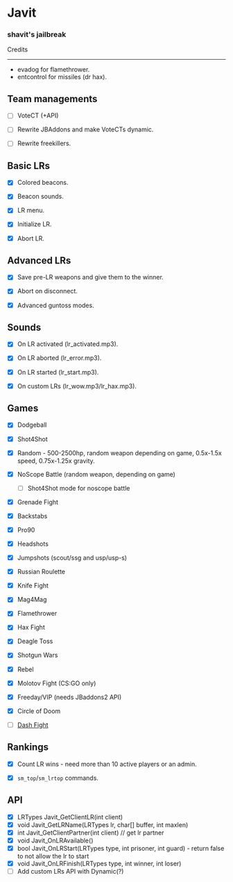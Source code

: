 # Javit
### shavit's jailbreak

Credits
___

* evadog for flamethrower.
* entcontrol for missiles (dr hax).

Team managements
--
- [ ] VoteCT (+API)
- [ ] Rewrite JBAddons and make VoteCTs dynamic.
- [ ] Rewrite freekillers.


Basic LRs
--
- [x] Colored beacons.
- [x] Beacon sounds.
- [x] LR menu.
- [x] Initialize LR.
- [x] Abort LR.


Advanced LRs
--
- [x] Save pre-LR weapons and give them to the winner.
- [x] Abort on disconnect.
- [x] Advanced guntoss modes.


Sounds
--
- [x] On LR activated (lr_activated.mp3).
- [x] On LR aborted (lr_error.mp3).
- [x] On LR started (lr_start.mp3).
- [x] On custom LRs (lr_wow.mp3/lr_hax.mp3).


Games
--
- [x] Dodgeball
- [x] Shot4Shot
- [x] Random - 500-2500hp, random weapon depending on game, 0.5x-1.5x speed, 0.75x-1.25x gravity.
- [x] NoScope Battle (random weapon, depending on game)
    - [ ] Shot4Shot mode for noscope battle
- [x] Grenade Fight
- [x] Backstabs
- [x] Pro90
- [x] Headshots
- [x] Jumpshots (scout/ssg and usp/usp-s)
- [x] Russian Roulette
- [x] Knife Fight
- [x] Mag4Mag
- [x] Flamethrower
- [x] Hax Fight
- [x] Deagle Toss
- [x] Shotgun Wars
- [x] Rebel
- [x] Molotov Fight (CS:GO only)
- [x] Freeday/VIP (needs JBaddons2 API)
- [x] Circle of Doom
- [ ] [Dash Fight](https://gist.github.com/7b64ebe83843e710d2542b456650d76b)


Rankings
--
- [x] Count LR wins - need more than 10 active players or an admin.
- [x] `sm_top`/`sm_lrtop` commands.


API
--
- [x] LRTypes Javit_GetClientLR(int client)
- [x] void Javit_GetLRName(LRTypes lr, char[] buffer, int maxlen)
- [x] int Javit_GetClientPartner(int client) // get lr partner
- [x] void Javit_OnLRAvailable()
- [x] bool Javit_OnLRStart(LRTypes type, int prisoner, int guard) - return false to not allow the lr to start
- [x] void Javit_OnLRFinish(LRTypes type, int winner, int loser)
- [ ] Add custom LRs API with Dynamic(?)
